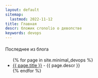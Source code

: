 ```yaml
---
layout: default
sitemap:
  lastmod: 2022-11-12
title: Главная
descr: бложик cronolio о девопстве
keywords: devops
---
```


<div class="posts">

<h4 style="font-weight:normal;">Последнее из блога</h4>
<p></p>
<ul>
  {% for page in site.minimal_devops %}
    <li>
      <a href="{{ page.url }}">{{ page.title }}</a> - {{ page.descr }}
    </li>
  {% endfor %}
</ul>
</div>
